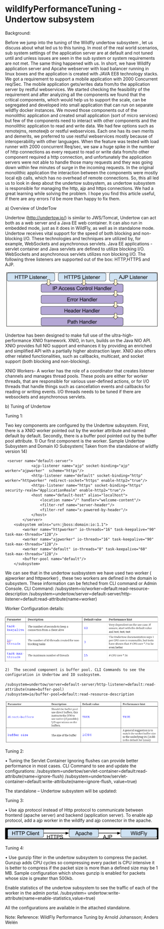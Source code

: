 # wildlfyPerformanceTuning - Undertow subsystem

Background:

Before we jump into the tuning of the Wildfly undertow subsystem , let us discuss about what led us to this tuning. In most of the real world scenarios, sub system settings of the application server are at default and not tuned until and unless issues are seen in the sub system or system requirements are not met. The same thing happened with us.
In short, we have Wildlfy application server and Apcahe webserver with load balancer running in linux boxes and the application is created with JAVA EE8 technology stacks. We got a requirement to support a mobile application with 2000 Concurrent req/Sec. The mobile application gets/writes data from/to the application server by restful webservices.  We started checking the feasibility of the requirement and after analyzing all the components we found that the critical components, which would help us to support the scale, can be segregated and developed into small application that can run on separate wildfly docker instances.  We moved those components out of the monolithic application and created small application (sort of micro services) but few of the components need to interact with other components and the monolithic application to read and write data. We had few options such as remotejms, remoteejb or restful webservices. Each one has its own merits and demerits, we preferred to use restful webservices mostly because of interoperability with other languages. When the feature was tested with load runner with 2000 concurrent Req/sec, we saw a huge spike in the number of http connections as every request to read or write data from/to other component required a http connection, and unfortunately the application servers were not able to handle those many requests and they was going down within few minutes of surge in the incoming requests.  In the original monolithic application the interaction between the components were mostly local ejb calls, which has no overhead of remote connections.  So, this all led us to look in deep about the undertow subsystem, as undertow subsystem is responsible for managing the http, ajp and https connections. We had a great learning while solving the problem. I hope you find this article useful, if there are any errors I'd be more than happy to fix them.



a)	Overview of UnderTow 

Undertow (http://undertow.io/) is similar to JWS/Tomcat, Undertow can act both as a web server and a Java EE web container. It can also run in embedded mode, just as it does in WildFly, as well as in standalone mode. Undertow receives vital support for the speed of both blocking and non-blocking I/O. These technologies and techniques are utilized by, for example, WebSockets and asynchronous servlets. Java EE applications -servlet container and Java servlets are defined to utilize blocking I/O. WebSockets and asynchronous servlets utilizes non blocking I/O.
The following three listeners are supported out of the box: HTTP,HTTPS and AJP.

![Alt text](/images/image1.png?raw=true "Listeners")

Undertow has been designed to make full use of the ultra-high-performance XNIO framework. XNIO, in turn, builds on the Java NIO API. XNIO provides full NIO support and enhances it by providing an enriched and simplified API with a partially higher abstraction layer. XNIO also offers other related functionalities, such as callbacks, multicast, and socket support (both blocking and non-blocking).

XNIO Workers- A worker has the role of a coordinator that creates listener channels and manages thread pools. These pools are either for worker threads, that are responsible for various user-defined actions, or for I/O threads that handle things such as cancellation events and callbacks for reading or writing events. I/O threads needs to be tuned if there are websockets and asynchronous servlets.


b) Tuning of Undertow

Tuning 1: 

Two key components are configured by the Undertow subsystem. First, there is a XNIO worker pointed out by the worker attribute and named default by default. Secondly, there is a buffer pool pointed out by the buffer pool attribute. 
          1)	Our first component is the worker. 
           Sample Undertow Subsystem and Domain IO Subsystem( Taken from the standalone of wildfly version 14)

     <server name="default-server">
                <ajp-listener name="ajp" socket-binding="ajp" worker="ajpworker"  scheme="https"/>
                <http-listener name="default" socket-binding="http" worker="httpworker" redirect-socket="https" enable-http2="true"/>
                <https-listener name="https" socket-binding="https" security-realm="ApplicationRealm" enable-http2="true"/>
                <host name="default-host" alias="localhost">
                    <location name="/" handler="welcome-content"/>
                    <filter-ref name="server-header"/>
                    <filter-ref name="x-powered-by-header"/>                    
                </host>
            </server>
        <subsystem xmlns="urn:jboss:domain:io:1.1">
            <worker name="httpworker" io-threads="16" task-keepalive="90" task-max-threads="128"/>
            <worker name="ajpworker" io-threads="16" task-keepalive="90" task-max-threads="128"/>
            <worker name="default" io-threads="8" task-keepalive="60" task-max-threads="128"/>
            <buffer-pool name="default"/>
        </subsystem>
We can see  that in the undertow susbsystem we have used two worker ( ajpworker and httpworker) , these two workers are defined in the domain io subsystem. These information can be fetched from CLI command or Admin Console.
CLI Command:
/subsystem=io/worker=default:read-resource-description
/subsystem=undertow/server=default-server/http-listener=default:read-attribute(name=worker)



Worker Configuration details:

![Alt text](/images/image3.png?raw=true "Worker Configurations")

    2)	The second component is buffer pool. CLI Commands to see the configuration in Undertow and IO susbsystem.
    
    /subsystem=undertow/server=default-server/http-listener=default:read-attribute(name=buffer-pool)
    /subsystem=io/buffer-pool=default:read-resource-description

![Alt text](/images/image4.png?raw=true "Buffer Configurations")



Tuning 2: 

•	Tuning the Servlet Container
Ignoring flushes can provide better performance in most cases. CLI Command to see and update the configurations:
/subsystem=undertow/servlet-container=default:read-attribute(name=ignore-flush)
/subsystem=undertow/servlet-container=default:write-attribute(name=ignore-flush, value=true)

The standalone – Undertow subsystem will be updated:

<servlet-container name="default" ignore-flush="true">
                <jsp-config/>
                <websockets/>
  </servlet-container>

Tuning 3:

•	Use ajp protocol instead of Http protocol to communicate between frontend (apache server) and backend (application server). To enable ajp protocol, add a ajp worker in the wildlfy and ajp connector in the apache.

![Alt text](/images/image2.png?raw=true "Ajp Connections")

Tuning 4:

•	Use gunzip filter in the undertow subsystem to compress the packet. Gunzup adds CPU cycles so compressing every packet is CPU intensive it is better to compress if the packet size is more than a defined size may be 1 MB. Sample configuration which shows gunzip is enabled for packets whose size is greater than 500kb.

<host name="default-host" alias="localhost">
                    <location name="/" handler="welcome-content"/>
                    <filter-ref name="server-header"/>
                    <filter-ref name="x-powered-by-header"/>
                    <filter-ref name="zipfilter" predicate="not min-content-size[500]"/>
                </host>
         <filters>
 <response-header name="server-header" header-name="Server" header-value="WildFly/10"/>                                 
<response-header name="x-powered-by-header" header-name="X-Powered-By" header-value="Undertow/1"/>
                <gzip name="zipfilter"/>
            </filters>



Enable statistics of the undertow subsystem to see the traffic of each of the worker in the admin portal. 
/subsystem= undertow:write-attribute(name=enable-statistics,value=true)


All the configurations are available in the attached standalone.


Note:
Reference: WildFly Performance Tuning by Arnold Johansson; Anders Welén
